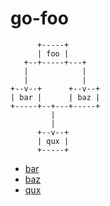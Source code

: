 # go-foo

```
      +-----+
      | foo |
   +--+-----+---+
   |            |
   |            |
+--v--+      +--v--+
| bar |      | baz |
+-----+--+---+-----+
         |
         |
      +--v--+
      | qux |
      +-----+
```

- [bar](https://github.com/binderclip/go-bar)
- [baz](https://github.com/binderclip/go-baz)
- [qux](https://github.com/binderclip/go-qux)
